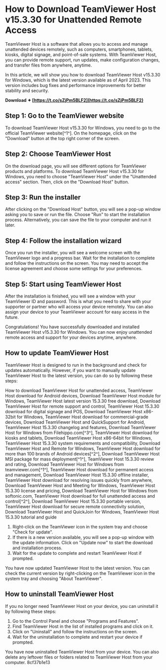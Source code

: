 
 
# How to Download TeamViewer Host v15.3.30 for Unattended Remote Access
 
TeamViewer Host is a software that allows you to access and manage unattended devices remotely, such as computers, smartphones, tablets, kiosks, digital signage, and point-of-sale systems. With TeamViewer Host, you can provide remote support, run updates, make configuration changes, and transfer files from anywhere, anytime.
 
In this article, we will show you how to download TeamViewer Host v15.3.30 for Windows, which is the latest version available as of April 2023. This version includes bug fixes and performance improvements for better stability and security.
 
**Download ✦ [https://t.co/sZjPm5BLF2](https://t.co/sZjPm5BLF2)**


 
## Step 1: Go to the TeamViewer website
 
To download TeamViewer Host v15.3.30 for Windows, you need to go to the official TeamViewer website[^1^]. On the homepage, click on the "Download" button at the top right corner of the screen.
 
## Step 2: Choose TeamViewer Host
 
On the download page, you will see different options for TeamViewer products and platforms. To download TeamViewer Host v15.3.30 for Windows, you need to choose "TeamViewer Host" under the "Unattended access" section. Then, click on the "Download Host" button.
 
## Step 3: Run the installer
 
After clicking on the "Download Host" button, you will see a pop-up window asking you to save or run the file. Choose "Run" to start the installation process. Alternatively, you can save the file to your computer and run it later.
 
## Step 4: Follow the installation wizard
 
Once you run the installer, you will see a welcome screen with the TeamViewer logo and a progress bar. Wait for the installation to complete and follow the instructions on the screen. You may need to accept the license agreement and choose some settings for your preferences.
 
## Step 5: Start using TeamViewer Host
 
After the installation is finished, you will see a window with your TeamViewer ID and password. This is what you need to share with your supporter or partner who will access your device remotely. You can also assign your device to your TeamViewer account for easy access in the future.
 
Congratulations! You have successfully downloaded and installed TeamViewer Host v15.3.30 for Windows. You can now enjoy unattended remote access and support for your devices anytime, anywhere.
  
## How to update TeamViewer Host
 
TeamViewer Host is designed to run in the background and check for updates automatically. However, if you want to manually update TeamViewer Host to the latest version, you can do so by following these steps:
 
How to download TeamViewer Host for unattended access,  TeamViewer Host download for Android devices,  Download TeamViewer Host module for Windows,  TeamViewer Host latest version 15.3.30 free download,  Download TeamViewer Host for remote support and control,  TeamViewer Host 15.3.30 download for digital signage and POS,  Download TeamViewer Host x86-32bit for Windows,  TeamViewer Host download for commercial-grade devices,  Download TeamViewer Host and QuickSupport for Android,  TeamViewer Host 15.3.30 changelog and features,  Download TeamViewer Host for Windows from Filehippo.com[^3^],  TeamViewer Host download for kiosks and tablets,  Download TeamViewer Host x86-64bit for Windows,  TeamViewer Host 15.3.30 system requirements and compatibility,  Download TeamViewer Host and Remote for Windows,  TeamViewer Host download for more than 100 brands of Android devices[^2^],  Download TeamViewer Host MSI package for mass deployment[^1^],  TeamViewer Host 15.3.30 review and rating,  Download TeamViewer Host for Windows from teamviewer.com[^1^],  TeamViewer Host download for permanent access and management,  Download TeamViewer Host 15.3.30 offline installer,  TeamViewer Host download for resolving issues quickly from anywhere,  Download TeamViewer Host and Meeting for Windows,  TeamViewer Host 15.3.30 license and pricing,  Download TeamViewer Host for Windows from softonic.com,  TeamViewer Host download for full unattended access and control[^2^],  Download TeamViewer Host 15.3.30 portable version,  TeamViewer Host download for secure remote connectivity solution,  Download TeamViewer Host and QuickJoin for Windows,  TeamViewer Host 15.3.30 tutorial and guide
 
1. Right-click on the TeamViewer icon in the system tray and choose "Check for update".
2. If there is a new version available, you will see a pop-up window with the update information. Click on "Update now" to start the download and installation process.
3. Wait for the update to complete and restart TeamViewer Host if prompted.

You have now updated TeamViewer Host to the latest version. You can check the current version by right-clicking on the TeamViewer icon in the system tray and choosing "About TeamViewer".
 
## How to uninstall TeamViewer Host
 
If you no longer need TeamViewer Host on your device, you can uninstall it by following these steps:

1. Go to the Control Panel and choose "Programs and Features".
2. Find TeamViewer Host in the list of installed programs and click on it.
3. Click on "Uninstall" and follow the instructions on the screen.
4. Wait for the uninstallation to complete and restart your device if prompted.

You have now uninstalled TeamViewer Host from your device. You can also delete any leftover files or folders related to TeamViewer Host from your computer.
 8cf37b1e13
 
